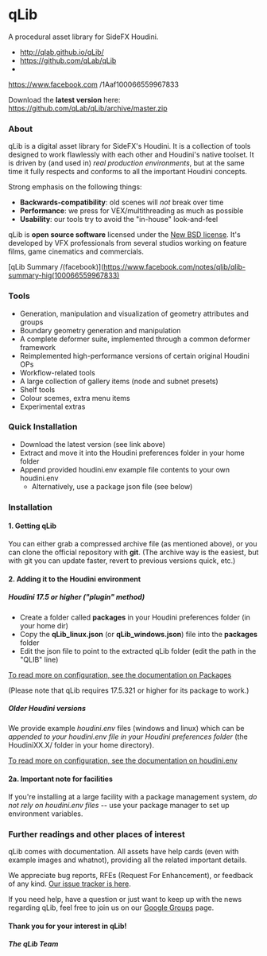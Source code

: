 qLib
====

A procedural asset library for SideFX Houdini.

- http://qlab.github.io/qLib/
- https://github.com/qLab/qLib
- 
https://www.facebook.com /1Aaf100066559967833

Download the **latest version** here:
https://github.com/qLab/qLib/archive/master.zip


### About

qLib is a digital asset library for SideFX's Houdini.
It is a collection of tools designed to work flawlessly with each other
and Houdini's native toolset.
It is driven by (and used in) *real production environments*,
but at the same time it fully respects and conforms to all the important
Houdini concepts.

Strong emphasis on the following things:
- **Backwards-compatibility**: old scenes will _not_ break over time
- **Performance**: we press for VEX/multithreading as much as possible
- **Usability**: our tools try to avoid the "in-house" look-and-feel

qLib is **open source software** licensed under the [New BSD
license](https://github.com/qLab/qLib/blob/master/LICENCE). It's developed by
VFX professionals from several studios working on feature films, game
cinematics and commercials.

[qLib Summary /(facebook)](https://www.facebook.com/notes/qlib/qlib-summary-hig(100066559967833)


### Tools

- Generation, manipulation and visualization of geometry attributes and groups
- Boundary geometry generation and manipulation
- A complete deformer suite, implemented through a common deformer framework
- Reimplemented high-performance versions of certain original Houdini OPs
- Workflow-related tools
- A large collection of gallery items (node and subnet presets)
- Shelf tools
- Colour scemes, extra menu items
- Experimental extras


### Quick Installation

- Download the latest version (see link above)
- Extract and move it into the Houdini preferences folder in your home folder
- Append provided houdini.env example file contents to your own houdini.env
  - Alternatively, use a package json file (see below)


### Installation

#### 1. Getting qLib

You can either grab a compressed archive file (as mentioned above), or
you can clone the official repository with **git**.
(The archive way is the easiest, but with git you can update faster,
revert to previous versions quick, etc.)


#### 2. Adding it to the Houdini environment

##### Houdini 17.5 or higher ("plugin" method)

- Create a folder called **packages** in your Houdini preferences folder (in your home dir)
- Copy the **qLib_linux.json** (or **qLib_windows.json**) file into the **packages** folder
- Edit the json file to point to the extracted qLib folder (edit the path in the "QLIB" line)

[To read more on configuration, see the documentation on Packages](https://www.sidefx.com/docs/houdini/ref/plugins.html)

(Please note that qLib requires 17.5.321 or higher for its package to work.)

##### Older Houdini versions

We provide example *houdini.env* files (windows and linux) which can be
*appended to your houdini.env file in your Houdini preferences folder*
(the HoudiniXX.X/ folder in your home directory).

[To read more on configuration, see the documentation on houdini.env](http://www.sidefx.com/docs/houdini/basics/config_env)


#### 2a. Important note for facilities

If you're installing at a large facility with a package management system,
*do not rely on houdini.env files* --
use your package manager to set up environment variables.


### Further readings and other places of interest

qLib comes with documentation. All assets have help cards (even with
example images and whatnot), providing all the related important details.

We appreciate bug reports, RFEs (Request For Enhancement), or feedback of
any kind.
[Our issue tracker is here](https://github.com/qLab/qLib/issues?state=open).

If you need help, have a question or just want to keep up with the news
regarding qLib, feel free to join us on our [Google
Groups](https://groups.google.com/forum/#!forum/qlib) page.

#### Thank you for your interest in qLib!
##### The qLib Team

